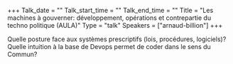 +++
Talk_date = ""
Talk_start_time = ""
Talk_end_time = ""
Title = "Les machines à gouverner: développement, opérations et contrepartie du techno politique (AULA)"
Type = "talk"
Speakers = ["arnaud-billion"]
+++

Quelle posture face aux systèmes prescriptifs (lois, procédures, logiciels)? Quelle intuition à la base de Devops permet de coder dans le sens du Commun?
          